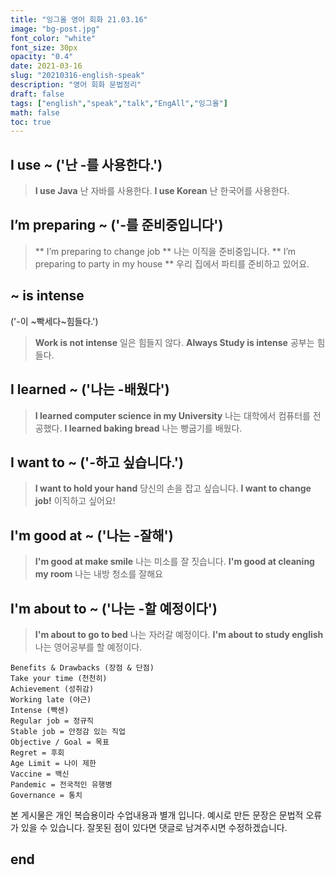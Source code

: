 ```yaml
---
title: "잉그올 영어 회화 21.03.16"
image: "bg-post.jpg"
font_color: "white"
font_size: 30px
opacity: "0.4"
date: 2021-03-16
slug: "20210316-english-speak"
description: "영어 회화 문법정리"
draft: false
tags: ["english","speak","talk","EngAll","잉그올"]
math: false
toc: true
---
```


## 	I use ~ ('난 -를 사용한다.')
> **I use Java** 난 자바를 사용한다.
> **I use Korean** 난 한국어를 사용한다.



## 	I’m preparing ~ ('-를 준비중입니다')
> ** I’m preparing to change job ** 나는 이직을 준비중입니다.
> ** I’m preparing to party in my house ** 우리 집에서 파티를 준비하고 있어요.



## 	 ~ is intense 
 ('-이 ~빡세다~힘들다.')
> **Work is not intense** 일은 힘들지 않다.
> **Always Study is intense** 공부는 힘들다.


## I learned ~ ('나는 -배웠다')
> **I learned computer science in my University** 나는 대학에서 컴퓨터를 전공했다.
> **I learned baking bread** 나는 빵굽기를 배웠다.

##  I want to ~ ('-하고 싶습니다.')
> **I want to hold your hand** 당신의 손을 잡고 싶습니다.
> **I want to change job!** 이직하고 싶어요!


##  I'm good at ~ ('나는 -잘해')
> **I'm good at make smile** 나는 미소를 잘 짓습니다.
> **I'm good at cleaning my room** 나는 내방 청소를 잘해요


##  I'm about to ~ ('나는 -할 예정이다')
> **I'm about to go to bed** 나는 자러갈 예정이다.
> **I'm about to study english** 나는 영어공부를 할 예정이다.

```
Benefits & Drawbacks (장점 & 단점)
Take your time (천천히) 
Achievement (성취감)
Working late (야근) 
Intense (빡센) 
Regular job = 정규직
Stable job = 안정감 있는 직업 
Objective / Goal = 목표
Regret = 후회
Age Limit = 나이 제한
Vaccine = 백신
Pandemic = 전국적인 유행병
Governance = 통치 
```

본 게시물은 개인 복습용이라 수업내용과 별개 입니다.
예시로 만든 문장은 문법적 오류가 있을 수 있습니다. 
잘못된 점이 있다면 댓글로 남겨주시면 수정하겠습니다. 

## end